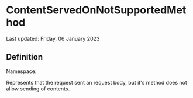 #  ContentServedOnNotSupportedMethod
Last updated: Friday, 06 January 2023

## Definition
Namespace: 

Represents that the request sent an request body, but it's method does not allow sending of contents.

